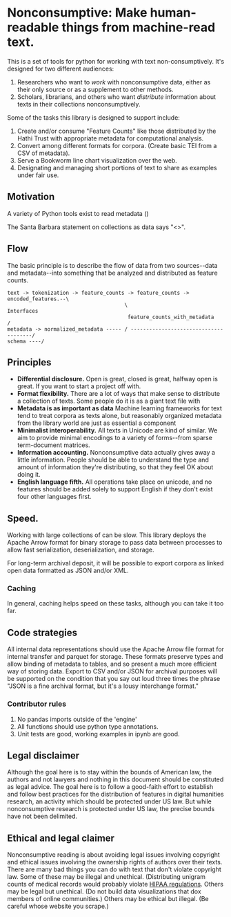 # Nonconsumptive: Make human-readable things from machine-read text.

This is a set of tools for python for working with text non-consumptively.
It's designed for two different audiences:

1. Researchers who want to *work* with nonconsumptive data, either as their
   only source or as a supplement to other methods.
2. Scholars, librarians, and others who want *distribute* information about texts
   in their collections nonconsumptively.



Some of the tasks this library is designed to support include:

1. Create and/or consume "Feature Counts" like those distributed by the Hathi Trust with appropriate metadata for computational analysis.
2. Convert among different formats for corpora. (Create basic TEI from a CSV of metadata).
3. Serve a Bookworm line chart visualization over the web.
4. Designating and managing short portions of text to share as examples under fair use.

## Motivation

A variety of Python tools exist to read metadata ()

The Santa Barbara statement on collections as data says "<>". 


## Flow

The basic principle is to describe the flow of data from two sources--data and metadata--into
something that be analyzed and distributed as feature counts.

```
text -> tokenization -> feature_counts -> feature_counts -> encoded_features.--\
                                      \                                         Interfaces
                                       feature_counts_with_metadata            /
metadata -> normalized_metadata ----- / --------------------------------------/
schema ----/
```

## Principles

* **Differential disclosure.** Open is great, closed is great, halfway open is great. If you want to start a project off
with.
* **Format flexibility.** There are a lot of ways that make sense to distribute a collection of texts. Some people do it is
as a giant text file with 
* **Metadata is as important as data** Machine learning frameworks for text tend to treat corpora as texts alone, but reasonably organized metadata from the library world are just as essential a component
* **Minimalist interoperability.** All texts in Unicode are kind of similar. We aim to provide minimal encodings to a variety of forms--from sparse term-document matrices.
* **Information accounting.** Nonconsumptive data actually gives away a little information. People should be able to understand the type and amount of information they're distributing, so that they feel OK about doing it.
* **English language fifth.** All operations take place on unicode, and no features should be added solely to support
English if they don't exist four other languages first.

## Speed.

Working with large collections of can be slow.
This library deploys the Apache Arrow format for binary storage to pass data
between processes to allow fast serialization, deserialization, and storage.

For long-term archival deposit, it will be possible to export corpora as linked open data formatted as JSON and/or XML.

### Caching

In general, caching helps speed on these tasks, although you can take it too far. 

## Code strategies

All internal data representations should use the Apache Arrow file format for internal transfer and parquet for storage.
These formats preserve types and allow binding of metadata to tables, and so present a much more efficient way of storing data. Export to CSV and/or JSON for archival purposes will be supported on the condition that you say out loud three times the phrase "JSON is a fine archival format, but it's a lousy interchange format."

### Contributor rules

1. No pandas imports outside of the 'engine'
2. All functions should use python type annotations.
3. Unit tests are good, working examples in ipynb are good.

## Legal disclaimer

Although the goal here is to stay within the bounds of American law, the authors and not lawyers and nothing in this document 
should be constituted as legal advice. The goal here is to follow a good-faith effort to establish and follow best practices for the distribution of features in digital humanities research, an activity which should be protected under US law. But while nonconsumptive research is protected under US law, the precise bounds have not been delimited.

## Ethical and legal claimer

Nonconsumptive reading is about avoiding legal issues involving copyright and ethical issues involving the ownership rights of authors over their texts. There are many bad things you can do with text that don't violate copyright law. 
Some of these may be illegal and unethical. (Distributing unigram counts of medical records would probably violate [HIPAA regulations](https://www.hhs.gov/hipaa/index.html). Others may be legal but unethical. (Do not build data visualizations that dox members of online communities.) Others may be ethical but illegal. (Be careful whose website you scrape.) 

